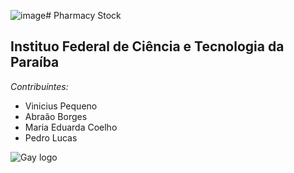 ![image](https://github.com/ViniciusCavalcantePequeno/pharmacy-stock/assets/147399524/d6bd5b05-de7c-482e-80b0-86bc036cf489)# Pharmacy Stock
## Instituo Federal de Ciência e Tecnologia da Paraíba

_Contribuintes:_
  * Vinicius Pequeno
  * Abraão Borges
  * Maria Eduarda Coelho
  * Pedro Lucas

![Gay logo](https://e0.pxfuel.com/wallpapers/1014/611/desktop-wallpaper-lock-screen-lgbt-couple-lgbt-love.jpg)

